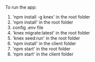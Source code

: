 To run the app:
1. 'npm install -g knex' in the root folder
2. 'npm install' in the root folder
3. config .env file
4. 'knex migrate:latest' in the root folder
5. 'knex seed:run' in the root folder
6. 'npm install' in the client folder
7. 'npm start' in the root folder
8. 'npm start' in the client folder